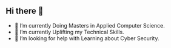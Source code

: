 ## Hi there 👋

- 🔭 I’m currently Doing Masters in Applied Computer Science.
- 🌱 I’m currently Uplifting my Technical Skills.
- 🤔 I’m looking for help with Learning about Cyber Security.

